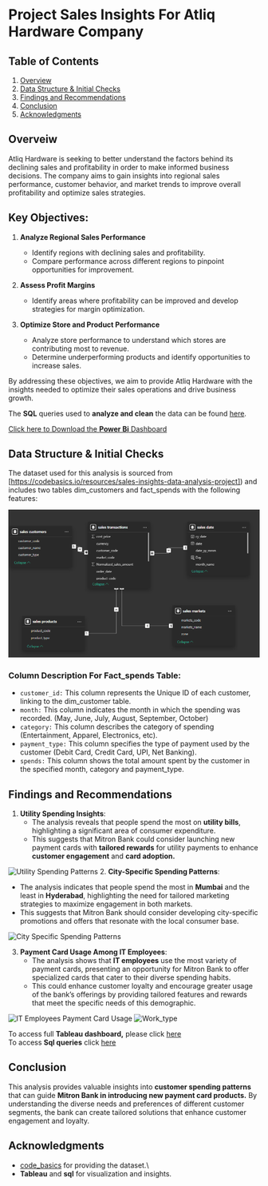 # Project Sales Insights For Atliq Hardware Company

## Table of Contents
1. [Overview](#overview)
2. [Data Structure & Initial Checks](#data-structure--initial-checks)
3. [Findings and Recommendations](#findings-and-recommendations)
4. [Conclusion](#conclusion)
5. [Acknowledgments](#acknowledgments)

## Overveiw

Atliq Hardware is seeking to better understand the factors behind its declining sales and profitability in order to make informed business decisions. The company aims to gain insights into regional sales performance, customer behavior, and market trends to improve overall profitability and optimize sales strategies.

## Key Objectives:

1. **Analyze Regional Sales Performance**  
   - Identify regions with declining sales and profitability.
   - Compare performance across different regions to pinpoint opportunities for improvement.

2. **Assess Profit Margins**  
   - Identify areas where profitability can be improved and develop strategies for margin optimization.

3. **Optimize Store and Product Performance**  
   - Analyze store performance to understand which stores are contributing most to revenue.
   - Determine underperforming products and identify opportunities to increase sales.


By addressing these objectives, we aim to provide Atliq Hardware with the insights needed to optimize their sales operations and drive business growth.



The **SQL** queries used to **analyze and clean** the data can be found [here](https://github.com/Maaz-Umar-00/Sales-Insights-For-Atliq-hardware/blob/main/03_Sales_insights_in_python-sql.ipynb).

[Click here to Download the  **Power Bi** Dashboard](https://github.com/Maaz-Umar-00/Sales-Insights-For-Atliq-hardware/blob/main/02_Atliq_hardware_sales_project.pbix)


## Data Structure & Initial Checks
The dataset used for this analysis is sourced from [https://codebasics.io/resources/sales-insights-data-analysis-project]) and includes two tables dim_customers and fact_spends with the following features:

![Data Model Or Data Structure](./04_Chart_pics/Data_Structure.png
)

### Column Description For Fact_spends Table:

- `customer_id:` This column represents the Unique ID of each customer, linking to the dim_customer table.
- `month:` This column indicates the month in which the spending was recorded. (May, June, July, August, September, October)
- `category:` This column describes the category of spending (Entertainment, Apparel, Electronics, etc).
- `payment_type:` This column specifies the type of payment used by the customer (Debit Card, Credit Card, UPI, Net Banking).
- `spends:` This column shows the total amount spent by the customer in the specified month, category and payment_type.

## Findings and Recommendations
1. **Utility Spending Insights**:
   - The analysis reveals that people spend the most on **utility bills**, highlighting a significant area of consumer expenditure.
   - This suggests that Mitron Bank could consider launching new payment cards with **tailored rewards** for utility payments to enhance **customer engagement** and **card adoption.**

![Utility Spending Patterns](./03_Chart_pics/Percentage_of_spending_income_Based_on_different_items.png
)
2. **City-Specific Spending Patterns**:
   - The analysis indicates that people spend the most in **Mumbai** and the least in **Hyderabad**, highlighting the need for tailored marketing strategies to maximize engagement in both markets.
   - This suggests that Mitron Bank should consider developing city-specific promotions and offers that resonate with the local consumer base.

![City Specific Spending Patterns](./03_Chart_pics/Total_spending_per_city.png)

 
3. **Payment Card Usage Among IT Employees**:
   - The analysis shows that **IT employees** use the most variety of payment cards, presenting an opportunity for Mitron Bank to offer specialized cards that cater to their diverse spending habits.
   - This could enhance customer loyalty and encourage greater usage of the bank’s offerings by providing tailored features and rewards that meet the specific needs of this demographic.

![IT Employees Payment Card Usage](./03_Chart_pics/Payment_card_usage_by_work_type.png)
![Work_type](./03_Chart_pics/work_type_colours.png)

     
To access full **Tableau dashboard,** please click [here](https://public.tableau.com/app/profile/maaz.umar/viz/MitronBankAnalysis_17266593076560/05_credit_card_dashboard)\
To access **Sql queries** click [here](https://github.com/Maaz-Umar-00/Mitron-Bank-Analysis-Project/blob/main/01_Payment_card_Analysis_in_Sql.ipynb)

## Conclusion
This analysis provides valuable insights into **customer spending patterns** that can guide **Mitron Bank in introducing new payment card products.** By understanding the diverse needs and preferences of different customer segments, the bank can create tailored solutions that enhance customer engagement and loyalty.

## Acknowledgments
* [code_basics](https://codebasics.io/challenge/codebasics-resume-project-challenge/11) for providing the dataset.\
* **Tableau** and **sql** for visualization and insights.


